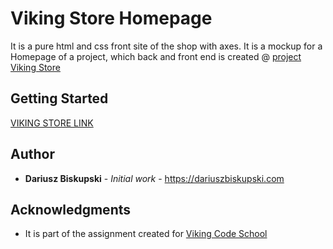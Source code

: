# Viking Store Homepage

It is a pure html and css front site of the shop with axes. It is a mockup for a Homepage of a project, which back and front end is created @ [project Viking Store](https://github.com/Visiona/project_viking_store)

## Getting Started

[VIKING STORE LINK](https://cdn.rawgit.com/Visiona/VikingStore_homepage/c6e85a03/index.html)

## Author

* **Dariusz Biskupski** - *Initial work* - https://dariuszbiskupski.com

## Acknowledgments

* It is part of the assignment created for [Viking Code School](https://www.vikingcodeschool.com)
